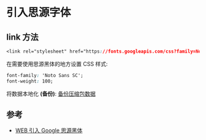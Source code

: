 # 引入思源字体

## link 方法

```css
<link rel="stylesheet" href="https://fonts.googleapis.com/css?family=Noto+Sans+SC:100,300,400,500,700,900">
```

在需要使用思源黑体的地方设置 CSS 样式:

```css
font-family: 'Noto Sans SC';
font-weight: 100;
```

将数据本地化 **(备份)**: [备份压缩包数据](/_media/frontend/fonts/notosanssc.zip)

## 参考

- [WEB 引入 Google 思源黑体](https://www.cnblogs.com/lguow/p/11675991.html)
